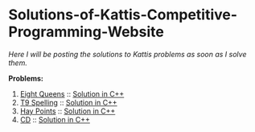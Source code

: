 # Solutions-of-Kattis-Competitive-Programming-Website
<i>Here I will be posting the solutions to Kattis problems as soon as I solve them.</i>

<b>Problems:</b> 

<ol>
  <li> <a href="https://open.kattis.com/problems/8queens">Eight Queens</a> :: <a href="https://github.com/Muhammad4hmed/Solutions-of-Kattis-Competitive-Programming-Website/blob/master/Solutions/Eight%20Queens.cpp">Solution in C++</a> </li>
  <li> <a href="https://open.kattis.com/problems/t9spelling">T9 Spelling</a> :: <a href="https://github.com/Muhammad4hmed/Solutions-of-Kattis-Competitive-Programming-Website/blob/master/Solutions/T9%20Spelling.cpp">Solution in C++</a> </li>
  <li> <a href="https://open.kattis.com/problems/haypoints">Hay Points</a> :: <a href="https://github.com/Muhammad4hmed/Solutions-of-Kattis-Competitive-Programming-Website/blob/master/Solutions/Hay%20Points.cpp">Solution in C++</a> </li>
  <li> <a href="https://open.kattis.com/problems/cd">CD</a> :: <a href="https://github.com/Muhammad4hmed/Solutions-of-Kattis-Competitive-Programming-Website/blob/master/Solutions/CD.cpp">Solution in C++</a> </li>

</ol>
